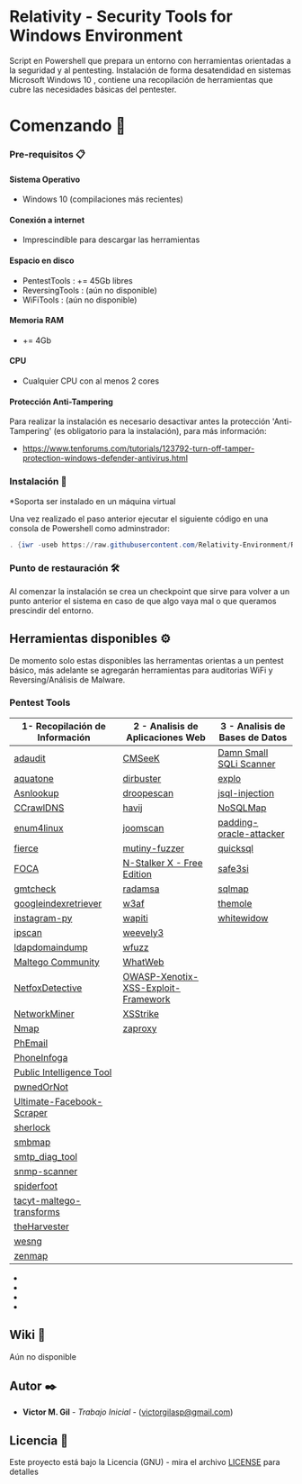 # Relativity - Security Tools for Windows Environment

Script en Powershell que prepara un entorno con herramientas orientadas a la seguridad y al pentesting. 
Instalación de forma desatendidad en sistemas Microsoft Windows 10 , contiene una recopilación de herramientas que cubre las necesidades básicas del pentester.


# Comenzando 🚀

### Pre-requisitos 📋

#### Sistema Operativo

- Windows 10 (compilaciones más recientes)

#### Conexión a internet

- Imprescindible para descargar las herramientas

#### Espacio en disco

- PentestTools   : += 45Gb libres
- ReversingTools :  (aún no disponible)
- WiFiTools       : (aún no disponible)

#### Memoria RAM

- += 4Gb

#### CPU

- Cualquier CPU con al menos 2 cores

#### Protección Anti-Tampering

Para realizar la instalación es necesario desactivar antes la protección 'Anti-Tampering' (es obligatorio para la instalación), para más información:
 
 - https://www.tenforums.com/tutorials/123792-turn-off-tamper-protection-windows-defender-antivirus.html
 
 
### Instalación 🔧

*Soporta ser instalado en un máquina virtual
 
Una vez realizado el paso anterior ejecutar el siguiente código en una consola de Powershell como adminstrador:


```powershell
. {iwr -useb https://raw.githubusercontent.com/Relativity-Environment/Relativity_Scripts/master/menu.ps1} | iex ;menu -Force
```

### Punto de restauración 🛠️

Al comenzar la instalación se crea un checkpoint que sirve para volver a un punto anterior el sistema en caso de que algo vaya mal o que queramos prescindir del entorno.


## Herramientas disponibles ⚙️

De momento solo estas disponibles las herramentas orientas a un pentest básico, más adelante se agregarán herramientas para auditorias WiFi y Reversing/Análisis de Malware.

### Pentest Tools

| 1- Recopilación de Información | 2 - Analisis de Aplicaciones Web | 3 - Analisis de Bases de Datos  |
|--------------------------------|----------------------------------|---------------------------------|                                 
|[adaudit](https://github.com/phillips321/adaudit) |              [CMSeeK](https://github.com/Tuhinshubhra/CMSeeK)| [Damn Small SQLi Scanner](https://github.com/stamparm/DSSS)|
|[aquatone](https://github.com/michenriksen/aquatone)|            [dirbuster](https://sourceforge.net/projects/dirbuster/)  | [explo](https://github.com/dtag-dev-sec/explo)
|[Asnlookup](https://github.com/yassineaboukir/Asnlookup)|        [droopescan](https://github.com/droope/droopescan)        | [jsql-injection](https://github.com/ron190/jsql-injection)
|[CCrawlDNS](https://github.com/lgandx/CCrawlDNS)|                [havij](https://www.darknet.org.uk/2010/09/havij-advanced-automated-sql-injection-tool/)  | [NoSQLMap](https://github.com/codingo/NoSQLMap)
|[enum4linux](https://github.com/CiscoCXSecurity/enum4linux)|     [joomscan](https://github.com/rezasp/joomscan)                                            | [padding-oracle-attacker](https://github.com/KishanBagaria/padding-oracle-attacker)
|[fierce](https://github.com/mschwager/fierce)|                   [mutiny-fuzzer](https://github.com/Cisco-Talos/mutiny-fuzzer)                             | [quicksql](https://github.com/trustedsec/quicksql)
|[FOCA](https://github.com/ElevenPaths/FOCA)|                     [N-Stalker X - Free Edition](https://www.nstalker.com/products/editions/free/)            | [safe3si](https://sourceforge.net/projects/safe3si/)
|[gmtcheck](https://www.elevenpaths.com/es/labstools/gmtchecksp/index.html)| [radamsa](https://github.com/aoh/radamsa)                                      | [sqlmap](https://github.com/sqlmapproject/sqlmap)
|[googleindexretriever](https://www.elevenpaths.com/es/labstools/googleindexretriever-2/index.html)|[w3af](https://github.com/andresriancho/w3af)           | [themole](https://github.com/tiankonguse/themole)
|[instagram-py](https://github.com/deathsec/instagram-py)|  [wapiti](https://wapiti.sourceforge.io/)                                                        | [whitewidow](https://github.com/WhitewidowScanner/whitewidow/blob/master/whitewidow.rb)
|[ipscan](https://github.com/angryip/ipscan)|               [weevely3](https://github.com/epinna/weevely3)                                                  
|[ldapdomaindump](https://github.com/dirkjanm/ldapdomaindump)| [wfuzz](https://github.com/xmendez/wfuzz)
|[Maltego Community](https://www.maltego.com/maltego-community/)| [WhatWeb](https://github.com/urbanadventurer/WhatWeb)
|[NetfoxDetective](https://github.com/nesfit/NetfoxDetective)| [OWASP-Xenotix-XSS-Exploit-Framework](https://github.com/ajinabraham/OWASP-Xenotix-XSS-Exploit-Framework)
|[NetworkMiner](https://www.netresec.com/?page=NetworkMiner)|[XSStrike](https://github.com/s0md3v/XSStrike)
|[Nmap](https://nmap.org/)| [zaproxy](https://github.com/zaproxy/zaproxy)
|[PhEmail](https://github.com/Dionach/PhEmail)| []()
|[PhoneInfoga](https://github.com/sundowndev/PhoneInfoga)|
|[Public Intelligence Tool](https://sourceforge.net/projects/publicintelligencetool/)|
|[pwnedOrNot](https://github.com/thewhiteh4t/pwnedOrNot)|
|[Ultimate-Facebook-Scraper](https://github.com/harismuneer/Ultimate-Facebook-Scraper)|
|[sherlock](https://github.com/sherlock-project/sherlock)|
|[smbmap](https://github.com/ShawnDEvans/smbmap)|
|[smtp_diag_tool](https://www.adminkit.net/smtp_diag_tool.aspx)|
|[snmp-scanner](https://sourceforge.net/projects/snmp-scanner/)|
|[spiderfoot](https://www.spiderfoot.net/documentation/)|
|[tacyt-maltego-transforms](https://github.com/ElevenPaths/tacyt-maltego-transforms)|
|[theHarvester](https://github.com/laramies/theHarvester)|
|[wesng](https://github.com/bitsadmin/wesng)|
|[zenmap](https://nmap.org/zenmap/)|

 
* []()
* []()
* []()
* []()




## Wiki 📖
Aún no disponible 


## Autor ✒️

* **Victor M. Gil** - *Trabajo Inicial* - (victorgilasp@gmail.com)


## Licencia 📄

Este proyecto está bajo la Licencia (GNU) - mira el archivo [LICENSE](LICENSE) para detalles

